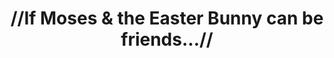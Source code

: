 ---
pid: rs174
title: "//If Moses & the Easter Bunny can be friends...//"
location_transcription: ANYWHERE
coordinates: "[-75.171911726926, 39.949325720882]"
zipcode: '19004'
gen_neighborhood: 
neighborhood: Bala CynWyd
outside_phl: 'Bala Cynwyd PA '
age: '23'
age_range: 20-29
instagram: 
image_file_name: rs_174.jpg
proposal_transcription: 
topic: Animals,Religion,Unity
topic_summary: 0, 0, 0
type: Other No Form
keywords_other: 
credit: ZACH FOX
image_labels: 
twitter: 
facebook: 
permalink: "/monuments/rs174/"
layout: item-page
---